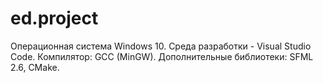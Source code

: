 # ed.project
Операционная система Windows 10. Среда разработки - Visual Studio Code. Компилятор: GCC (MinGW). Дополнительные библиотеки: SFML 2.6, CMake.
